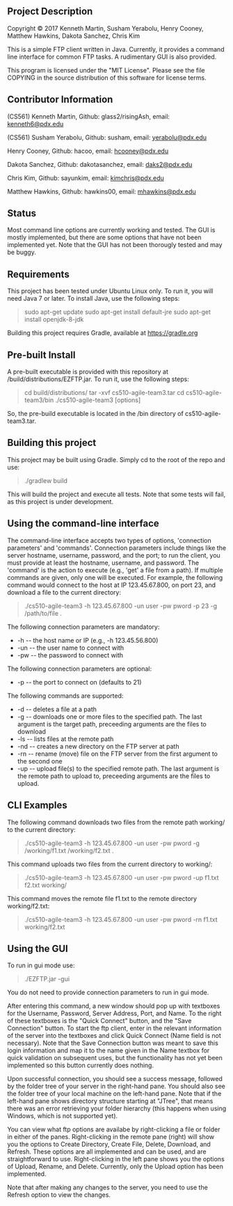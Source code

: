 ## Project Description

Copyright © 2017 Kenneth Martin, Susham Yerabolu, Henry Cooney, Matthew Hawkins, Dakota Sanchez, Chris Kim

This is a simple FTP client written in Java. Currently, it provides a command line interface for common FTP tasks. A rudimentary GUI is also provided.

This program is licensed under the "MIT License". Please see the file COPYING in the source distribution of this software for license terms.

## Contributor Information
(CS561) Kenneth Martin, Github: glass2/risingAsh, email: kenneth6@pdx.edu

(CS561) Susham Yerabolu, Github: susham, email: yerabolu@pdx.edu

Henry Cooney, Github: hacoo, email: hcooney@pdx.edu

Dakota Sanchez, Github: dakotasanchez, email: daks2@pdx.edu

Chris Kim, Github: sayunkim, email: kimchris@pdx.edu

Matthew Hawkins, Github: hawkins00, email: mhawkins@pdx.edu


## Status

   Most command line options are currently working and tested. The GUI is mostly implemented, but there are some options that have not been implemented yet.  Note that the GUI has not been thorougly tested and may be buggy.

## Requirements

   This project has been tested under Ubuntu Linux only. To run it, you will need Java 7 or later. To install Java, use the following steps:

   > sudo apt-get update
   > sudo apt-get install default-jre
   > sudo apt-get install openjdk-8-jdk

   Building this project requires Gradle, available at https://gradle.org


## Pre-built Install

   A pre-built executable is provided with this repository at /build/distributions/EZFTP.jar. To run it, use the following steps:

   > cd build/distributions/
   > tar -xvf cs510-agile-team3.tar
   > cd cs510-agile-team3/bin
   > ./cs510-agile-team3 [options]

   So, the pre-build executable is located in the /bin directory of cs510-agile-team3.tar.

## Building this project

   This project may be built using Gradle. Simply cd to the root of the repo and use:

   > ./gradlew build

   This will build the project and execute all tests. Note that some tests will fail, as this project is under development.

## Using the command-line interface

   The command-line interface accepts two types of options, 'connection parameters' and 'commands'. Connection parameters include things like the server hostname, username, password, and the port; to run the client, you must provide at least the hostname, username, and password. The 'command' is the action to execute (e.g., 'get' a file from a path). If multiple commands are given, only one will be executed. For example, the following command would connect to the host at IP 123.45.67.800, on port 23, and download a file to the current directory:

   > ./cs510-agile-team3 -h 123.45.67.800 -un user -pw pword -p 23 -g /path/to/file .

   The following connection parameters are mandatory:
   
   - -h -- the host name or IP (e.g., -h 123.45.56.800)
   - -un -- the user name to connect with
   - -pw -- the password to connect with

   The following connection parameters are optional:
   - -p -- the port to connect on (defaults to 21)

   The following commands are supported:
   
   - -d -- deletes a file at a path
   - -g -- downloads one or more files to the specified path. The last argument is the target path, preceeding arguments are the files to download
   - -ls -- lists files at the remote path
   - -nd -- creates a new directory on the FTP server at path
   - -rn -- rename (move) file on the FTP server from the first argument to the second one
   - -up -- upload file(s) to the specified remote path. The last argument is the remote path to upload to, preceeding arguments are the files to upload.

## CLI Examples

   The following command downloads two files from the remote path working/ to the current directory:

   > ./cs510-agile-team3 -h 123.45.67.800 -un user -pw pword -g /working/f1.txt /working/f2.txt .

   This command uploads two files from the current directory to working/:

   > ./cs510-agile-team3 -h 123.45.67.800 -un user -pw pword -up f1.txt f2.txt working/

   This command moves the remote file f1.txt to the remote directory working/f2.txt:

   > ./cs510-agile-team3 -h 123.45.67.800 -un user -pw pword -rn f1.txt working/f2.txt


## Using the GUI

   To run in gui mode use:

   > ./EZFTP.jar -gui

   You do not need to provide connection parameters to run in gui mode.
   
   After entering this command, a new window should pop up with textboxes for the Username, Password, Server Address, Port, and Name. To the right of these textboxes is the "Quick Connect" button, and the "Save Connection" button.  To start the ftp client, enter in the relevant information of the server into the textboxes and click Quick Connect (Name field is not necessary).  Note that the Save Connection button was meant to save this login information and map it to the name given in the Name textbox for quick validation on subsequent uses, but the functionality has not yet been implemented so this button currently does nothing.
   
   Upon successful connection, you should see a success message, followed by the folder tree of your server in the right-hand pane.  You should also see the folder tree of your local machine on the left-hand pane.  Note that if the left-hand pane shows directory structure starting at "JTree", that means there was an error retrieving your folder hierarchy (this happens when using Windows, which is not supported yet).

   You can view what ftp options are availabe by right-clicking a file or folder in either of the panes.  Right-clicking in the remote pane (right) will show you the options to Create Directory, Create File, Delete, Download, and Refresh.  These options are all implemented and can be used, and are straightforward to use.  Right-clicking in the left pane shows you the options of Upload, Rename, and Delete.  Currently, only the Upload option has been implemented.

   Note that after making any changes to the server, you need to use the Refresh option to view the changes.

